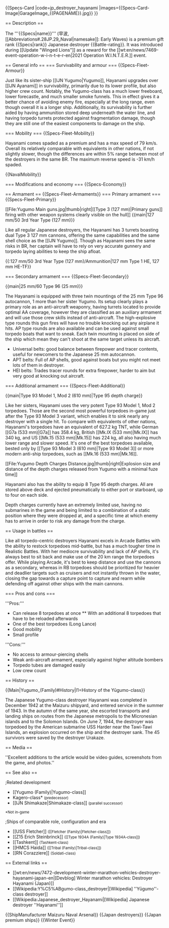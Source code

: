 {{Specs-Card
|code=jp_destroyer_hayanami
|images={{Specs-Card-Image|GarageImage_{{PAGENAME}}.jpg}}
}}

== Description ==
<!-- ''In the first part of the description, cover the history of the ship's creation and military application. In the second part, tell the reader about using this ship in the game. Add a screenshot: if a beginner player has a hard time remembering vehicles by name, a picture will help them identify the ship in question.'' -->
The '''{{Specs|name}}''' (早波, [[Abbreviations#.28JP.29_Naval|namesake]]: Early Waves) is a premium gift rank {{Specs|rank}} Japanese destroyer {{Battle-rating}}. It was introduced during [[Update "Winged Lions"]] as a reward for the [[wt:en/news/7469-event-operation-w-i-n-t-e-r-en|2021 Operation W.I.N.T.E.R.]] event.

== General info ==
=== Survivability and armour ===
{{Specs-Fleet-Armour}}
<!-- ''Talk about the vehicle's armour. Note the most well-defended and most vulnerable zones, e.g. the ammo magazine. Evaluate the composition of components and assemblies responsible for movement and manoeuvrability. Evaluate the survivability of the primary and secondary armaments separately. Don't forget to mention the size of the crew, which plays an important role in fleet mechanics. Save tips on preserving survivability for the "Usage in battles" section. If necessary, use a graphical template to show the most well-protected or most vulnerable points in the armour.'' -->
Just like its sister-ship [[IJN Yugumo|Yugumo]], Hayanami upgrades over [[IJN Ayanami]] in survivability, primarily due to its lower profile, but also higher crew count. Notably, the Yugumo-class has a much lower freeboard, lower forecastle, and much smaller smoke funnels. This in effect gives it a better chance of avoiding enemy fire, especially at the long range, even though overall it is a longer ship. Additionally, its survivability is further aided by having ammunition stored deep underneath the water line, and having torpedo turrets protected against fragmentation damage, though they are still one of the easiest components to damage on the ship.

=== Mobility ===
{{Specs-Fleet-Mobility}}
<!-- ''Write about the ship's mobility. Evaluate its power and manoeuvrability, rudder rerouting speed, stopping speed at full tilt, with its maximum forward and reverse speed.'' -->

Hayanami comes spaded as a premium and has a max speed of 79 km/s. Overall its relatively comparable with equivalents in other nations, if not slightly slower, though the differences are within 5% range between most of the destroyers in the same BR. The maximum reverse speed is -31 km/h spaded.

{{NavalMobility}}

=== Modifications and economy ===
{{Specs-Economy}}

== Armament ==
{{Specs-Fleet-Armaments}}
=== Primary armament ===
{{Specs-Fleet-Primary}}
<!-- ''Provide information about the characteristics of the primary armament. Evaluate their efficacy in battle based on their reload speed, ballistics and the capacity of their shells. Add a link to the main article about the weapon: <code><nowiki>{{main|Weapon name (calibre)}}</nowiki></code>. Broadly describe the ammunition available for the primary armament, and provide recommendations on how to use it and which ammunition to choose.'' -->
[[File:Yugumo Main guns.jpg|thumb|right|[[Type 3 (127 mm)|Primary guns]] firing with other weapon systems clearly visible on the hull]]
{{main|127 mm/50 3rd Year Type (127 mm)}}

Like all regular Japanese destroyers, the Hayanami has 3 turrets boasting dual Type 3 127 mm cannons, offering the same capabilities and the same shell choice as the [[IJN Yugumo]]. Though as Hayanami sees the same risks in BR, her captain will have to rely on very accurate gunnery and torpedo laying abilities to keep the ship afloat.

{{:127 mm/50 3rd Year Type (127 mm)/Ammunition|127 mm Type 1 HE, 127 mm HE-TF}}

=== Secondary armament ===
{{Specs-Fleet-Secondary}}
<!-- ''Some ships are fitted with weapons of various calibres. Secondary armaments are defined as weapons chosen with the control <code>Select secondary weapon</code>. Evaluate the secondary armaments and give advice on how to use them. Describe the ammunition available for the secondary armament. Provide recommendations on how to use them and which ammunition to choose. Remember that any anti-air armament, even heavy calibre weapons, belong in the next section. If there is no secondary armament, remove this section.'' -->
{{main|25 mm/60 Type 96 (25 mm)}}

The Hayanami is equipped with three twin mountings of the 25 mm Type 96 autocannon, 1 more than her sister Yugumo. Its setup clearly plays a primary role as an anti-aircraft weaponry, having turrets located to provide optimal AA coverage, however they are classified as an auxiliary armament and will use those crew skills instead of anti-aircraft. The high-explosive type rounds this gun fires will have no trouble knocking out any airplane it hits. AP type rounds are also available and can be used against small torpedo boats that want to sneak. Each twin mounting is placed on side of the ship which mean they can't shoot at the same target unless its aircraft.

* Universal belts: good balance between firepower and tracer contents, useful for newcomers to the Japanese 25 mm autocannon.
* APT belts: Full of AP shells, good against boats but you might not meet lots of them in destroyer.
* HEI belts: Trades tracer rounds for extra firepower, harder to aim but very good at knocking out aircraft.

=== Additional armament ===
{{Specs-Fleet-Additional}}
<!-- ''Describe the available additional armaments of the ship: depth charges, mines, torpedoes. Talk about their positions, available ammunition and launch features such as dead zones of torpedoes. If there is no additional armament, remove this section.'' -->
{{main|Type 93 Model 1, Mod 2 (610 mm)|Type 95 depth charge}}

Like her sisters, Hayanami uses the very potent Type 93 Model 1, Mod 2 torpedoes. Those are the second most powerful torpedoes in-game just after the Type 93 Model 3 variant, which enables it to sink nearly any destroyer with a single hit. To compare with equivalents of other nations, Hayanami's torpedoes have an equivalent of 627.2 kg TNT, while German [[G7a (533 mm)|G7a]] has 358.4 kg, British [[Mk.IX (533 mm)|Mk.IX]] has 340 kg, and US [[Mk.15 (533 mm)|Mk.15]] has 224 kg, all also having much lower range and slower speed. It's one of the best torpedoes available, bested only by [[Type 93 Model 3 (610 mm)|Type 93 Model 3]] or more modern anti-ship torpedoes, such as [[Mk.16 (533 mm)|Mk.16]].

[[File:Yugumo Depth Charges Distance.jpg|thumb|right|Explosion size and distance of the depth charges released from Yugumo with a minimal fuze time]]

Hayanami also has the ability to equip 8 Type 95 depth charges. All are stored above deck and ejected pneumatically to either port or starboard, up to four on each side.

Depth charges currently have an extremely limited use, having no submarines in the game and being limited to a combination of a static position where they were dropped at, and a specific time at which enemy has to arrive in order to risk any damage from the charge.

== Usage in battles ==
<!-- ''Describe the technique of using this ship, the characteristics of her use in a team and tips on strategy. Abstain from writing an entire guide – don't try to provide a single point of view, but give the reader food for thought. Talk about the most dangerous opponents for this vehicle and provide recommendations on fighting them. If necessary, note the specifics of playing with this vehicle in various modes (AB, RB, SB).'' -->
Like all torpedo-centric destroyers Hayanami excels in Arcade Battles with the ability to restock torpedoes mid-battle, but has a much tougher time in Realistic Battles. With her mediocre survivability and lack of AP shells, it's always best to sit back and make use of the 20 km range the torpedoes offer. While playing Arcade, it's best to keep distance and use the cannons as a secondary, whereas in RB torpedoes should be prioritized for heavier and deadlier targets such as cruisers and not instantly thrown in the water, closing the gap towards a capture point to capture and rearm while defending off against other ships with the main cannons.

=== Pros and cons ===
<!-- ''Summarise and briefly evaluate the vehicle in terms of its characteristics and combat effectiveness. Mark its pros and cons in the bulleted list. Try not to use more than 6 points for each of the characteristics. Avoid using categorical definitions such as "bad", "good" and the like - use substitutions with softer forms such as "inadequate" and "effective".'' -->

'''Pros:'''

* Can release 8 torpedoes at once
** With an additional 8 torpedoes that have to be reloaded afterwards
* One of the best torpedoes (Long Lance)
* Good mobility
* Small profile

'''Cons:'''

* No access to armour-piercing shells
* Weak anti-aircraft armament, especially against higher altitude bombers
* Torpedo tubes are damaged easily
* Low crew count

== History ==
<!-- ''Describe the history of the creation and combat usage of the ship in more detail than in the introduction. If the historical reference turns out to be too long, take it to a separate article, taking a link to the article about the ship and adding a block "/History" (example: <nowiki>https://wiki.warthunder.com/(Ship-name)/History</nowiki>) and add a link to it here using the <code>main</code> template. Be sure to reference text and sources by using <code><nowiki><ref></ref></nowiki></code>, as well as adding them at the end of the article with <code><nowiki><references /></nowiki></code>. This section may also include the ship's dev blog entry (if applicable) and the in-game encyclopedia description (under <code><nowiki>=== In-game description ===</nowiki></code>, also if applicable).'' -->
{{Main|Yugumo_(Family)#History|l1=History of the Yūgumo-class}}

The Japanese Yugumo-class destroyer Hayanami was completed in December 1942 at the Maizuru shipyard, and entered service in the summer of 1943. In the autumn of the same year, she escorted transports and landing ships on routes from the Japanese metropolis to the Micronesian islands and to the Solomon Islands. On June 7, 1944, the destroyer was torpedoed by the American submarine USS Harder near the Tawi-Tawi Islands, an explosion occurred on the ship and the destroyer sank. The 45 survivors were saved by the destroyer Urakaze.

== Media ==
<!-- ''Excellent additions to the article would be video guides, screenshots from the game, and photos.'' -->
''Excellent additions to the article would be video guides, screenshots from the game, and photos.''

== See also ==
<!-- ''Links to articles on the War Thunder Wiki that you think will be useful for the reader, for example:''
* ''reference to the series of the ship;''
* ''links to approximate analogues of other nations and research trees.'' -->
;Related development
* [[Yugumo (Family)|Yugumo-class]]
* Kagero-class* <small>(predecessor)</small>
* [[IJN Shimakaze|Shimakaze-class]] <small>(parallel successor)</small>

<sup>*Not in-game</sup>

;Ships of comparable role, configuration and era
* [[USS Fletcher]] <small>([[Fletcher (Family)|Fletcher-class]])</small>
* [[Z15 Erich Steinbrinck]] <small>([[Type 1934A (Family)|Type 1934A-class]])</small>
* [[Tashkent]] <small>(Tashkent-class)</small>
* [[HMCS Haida]] <small>([[Tribal (Family)|Tribal-class]])</small>
* [[RN Corazziere]] <small>(Soldati-class)</small>

== External links ==
<!-- ''Paste links to sources and external resources, such as:''
* ''topic on the official game forum;''
* ''other literature.'' -->

* [[wt:en/news/7472-development-winter-marathon-vehicles-destroyer-hayanami-japan-en|[Devblog] Winter marathon vehicles: Destroyer Hayanami (Japan)]]
* [[Wikipedia:Y%C5%ABgumo-class_destroyer|[Wikipedia] ''Yūgumo''-class destroyer]]
* [[Wikipedia:Japanese_destroyer_Hayanami|[Wikipedia] Japanese destroyer ''Hayanami'']]

{{ShipManufacturer Maizuru Naval Arsenal}}
{{Japan destroyers}}
{{Japan premium ships}}
{{Winter Event}}